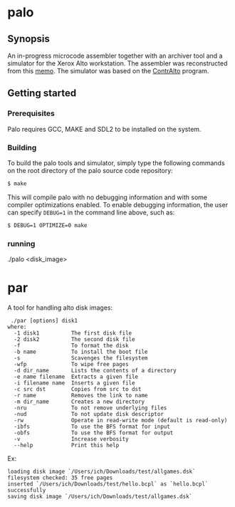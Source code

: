 # palo

## Synopsis

An in-progress microcode assembler together with an archiver tool and a simulator for the Xerox Alto workstation. The assembler was reconstructed from this [memo](http://www.bitsavers.org/pdf/xerox/alto/memos_1974/Alto_Microassembler_Aug74.pdf). The simulator was based on the [ContrAlto](https://github.com/livingcomputermuseum/ContrAlto) program.

## Getting started

### Prerequisites

Palo requires GCC, MAKE and SDL2 to be installed on the system.

### Building

To build the palo tools and simulator, simply type the following commands on the root directory of the palo source code repository:

```sh
$ make
```

This will compile palo with no debugging information and with some compiler optimizations enabled. To enable debugging information, the user can specify `DEBUG=1` in the command line above, such as:

```sh
$ DEBUG=1 OPTIMIZE=0 make
```
### running

./palo <disk_image>

# par

A tool for handling alto disk images:

```Usage:
 ./par [options] disk1
where:
  -1 disk1          The first disk file
  -2 disk2          The second disk file
  -f                To format the disk
  -b name           To install the boot file
  -s                Scavenges the filesystem
  -wfp              To wipe free pages
  -d dir_name       Lists the contents of a directory
  -e name filename  Extracts a given file
  -i filename name  Inserts a given file
  -c src dst        Copies from src to dst
  -r name           Removes the link to name
  -m dir_name       Creates a new directory
  -nru              To not remove underlying files
  -nud              To not update disk descriptor
  -rw               Operate in read-write mode (default is read-only)
  -ibfs             To use the BFS format for input
  -obfs             To use the BFS format for output
  -v                Increase verbosity
  --help            Print this help
```
Ex:
```ichs-iMac:src ich$ ./par -1 $HOME/Downloads/test/allgames.dsk -i $HOME/Downloads/test/hello.bcpl hello.bcpl -rw
loading disk image `/Users/ich/Downloads/test/allgames.dsk`
filesystem checked: 35 free pages
inserted `/Users/ich/Downloads/test/hello.bcpl` as `hello.bcpl` successfully
saving disk image `/Users/ich/Downloads/test/allgames.dsk`
```
